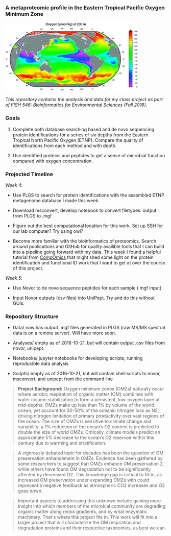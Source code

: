 ### A metaproteomic profile in the Eastern Tropical Pacific Oxygen Minimum Zone ###

![dissolved oxygen in the world oceans](https://github.com/MeganEDuffy/FISH-546/blob/master/images/dO2_world.jpg)

_This repository contains the analysis and data for my class project as part of FISH 546: Bioinformatics for Environmental Sciences (Fall 2016)._

### Goals ###

1. Complete both database searching based and de novo sequencing protein identifications for a series of six depths from the Eastern Tropical North Pacific Oxygen (ETNP). Compare the quality of identifications from each method and with depth.

2. Use identified proteins and peptides to get a sense of microbial function compared with oxygen concentration. 

### Projected Timeline ###

_Week 4_: 

- Use PLGS to search for protein identifications with the assembled ETNP metagenome database I made this week.

- Download msconvert, develop notebook to convert filetypes: output from PLGS to .mgf

- Figure out the best computational location for this work. Set up SSH for our lab computer? Try using owl?

- Become more familiar with the bioinformatics of proteomics. Search around publications and GitHub for quality availible tools that I can build into a pipeline going forward with my data. This week I found a helpful tutorial from [CompOmics](https://compomics.com/bioinformatics-for-proteomics/) that might shed some light on the protein identification and functional ID work that I want to get at over the course of this project.

_Week 5_:

- Use Novor to de novo sequence peptides for each sample (.mgf input).

- Input Novor outputs (csv files) into UniPept. Try and do this without GUIs.

### Repository Structure ###

- Data/ now has output .mgf files generated in PLGS (raw MS/MS spectral data is on a remote server). Will have more soon.

- Analyses/ empty as of 2016-10-21, but will contain output .csv files from novor, unipept.

- Notebooks/ jupyter notebooks for developing scripts, running reproducible data analysis

- Scripts/ empty as of 2016-10-21, but will contain shell scripts to novor, msconvert, and unipept from the command line

>**Project Background:** Oxygen minimum zones (OMZs) naturally occur where aerobic respiration of organic matter (OM) combines with water column stabilization to form a persistent, low-oxygen layer at mid-depths. OMZs make up less than 1% by volume of the world ocean, yet account for 30-50% of the oceanic nitrogen loss as N2, driving nitrogen limitation of primary productivity over vast regions of the ocean. The size of OMZs is sensitive to climate change and variability: a 1% reduction of the ocean’s O2 content is predicted to double the size of world OMZs. Critically, climate models predict an approximate 5% decrease to the ocean’s O2 reservoir within this century due to warming and stratification. 

>A vigorously debated topic for decades has been the question of OM preservation enhancement in OMZs. Evidence has been gathered by some researchers to suggest that OMZs enhance OM preservation 2, while others have found OM degradation not to be significantly affected by decreased O2. This knowledge gap is critical to fill in, as increased OM preservation under expanding OMZs with could represent a negative feedback as atmospheric CO2 increases and O2 goes down. 

>Important aspects to addressing this unknown include gaining more insight into which members of the microbial community are degrading organic matter along redox gradients, and by what enzymatic machinery. That's where this project fits in. This work will fit into a larger project that will characterize the OM respiration and degradation proteins and their respective taxonomies, as best we can. 
